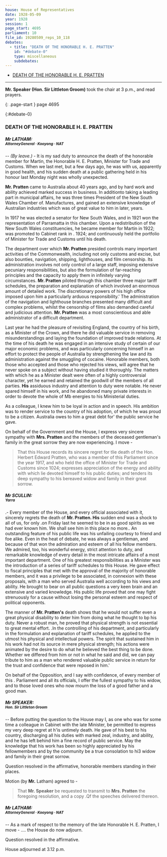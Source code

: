 ```yaml
---
house: House of Representatives
date: 1928-05-09
year: 1928
session: 1
page_start: 4695
parliament: 10
file_id: 19280509_reps_10_118
debates:
  - title: "DEATH OF THE HONORABLE H. E. PRATTEN"
    id: "#debate-0"
    type: miscellaneous
    subdebates:
---
```


* [DEATH OF THE HONORABLE H. E. PRATTEN](#debate-0)


----


 **Mr. Speaker (Hon. Sir Littleton Groom)** took the chair at 3 p.m., and read prayers. 

{: .page-start }
page 4695

{:#debate-0}
### DEATH OF THE HONORABLE H. E. PRATTEN

##### Mr LATHAM:<br><small class="text-muted">AttorneyGeneral &middot; Kooyong &middot; NAT</small>

--  *(By leave.)*  - It is my sad duty to announce the death of the honorable member for Martin, the Honorable H. E. Pratten, Minister for Trade and Customs. When we last met, but a few days ago, he was with us, apparently in good health, and his sudden death at a public gathering held in his honour last Monday night was wholly unexpected. 


 **Mr. Pratten** came to Australia about 40 years ago, and by hard work and ability achieved marked success in business. In additionto taking a leading part in municipal affairs, he was three times  President  of the New South Wales Chamber of. Manufactures, and gained an extensive knowledge of Australian industries which was of great value to him in later, years. 

In 1917 he was elected a senator for New South Wales, and in 1921 won the representation of Parramatta in this chamber. Upon a redistribution of the New South Wales constituencies, he became member for Martin in 1922; was promoted to Cabinet rank in . 1924; and continuously held the portfolio of Minister for Trade and Customs until his death. 

The department over which  **Mr. Pratten**  presided controls many important activities of the Commonwealth, including not only customs and excise, but also bounties, navigation, shipping, lighthouses, and film censorship. Its administration involves not only control of a large staff, imposing extensive pecuniary responsibilities, but also the formulation of far-reaching principles and the capacity to apply them in infinitely varying circumstances.  **Mr. Pratten**  piloted through this chamber three major tariff schedules, the preparation and explanation of which involved an enormous amount of detailed work. The discretionary powers of his high office imposed upon him a particularly arduous responsibility.' The administration of the navigation and lighthouse branches presented many difficult and complex problems, whilst the censorship of films also demanded careful and judicious attention.  **Mr. Pratten**  was a most conscientious and able administrator of a  difficult department. 

Last year he had the pleasure of revisiting England, the country of his birth, as a Minister of the Crown, and there he did valuable service in removing misunderstandings and laying the foundation of improved trade relations. At the time of his death he was engaged in an intensive study of certain of our major economic problems, and was particularly concerning himself in an effort to protect the people of Australia by strengthening the law and its administration against the smuggling of cocaine. Honorable members, both those who accepted and those who rejected his views, will agree that he never spoke on a subject without having studied it thoroughly. The matters with which he as a Minister dealt were often of a highly controversial character, yet he earned and retained the goodwill of the members of all parties.  **His**  assiduous industry and attention to duty were notable. He never spared himself in his work, and he abandoned many private interests in order to devote the whole of Mb  energies to his Ministerial duties. 

As a colleague, I knew him to be loyal in action and in speech. His ambition was to render service to the country of his adoption, of which he was proud to be a citizen. Australia owes to him a great debt for' the public service he gave. 

On behalf of the Government and the House, I express very sincere sympathy with  **Mrs. Pratten**  and the members of the deceased  gentleman's family in the great sorrow they are now experiencing. I move - 

  >That this House records its sincere regret for tlie death of the  Hon.  Herbert Edward Pratten, who was a member of this Parliament since the year 1917, and who held the office of Minister for Trade and Customs since 1024; expresses appreciation of the energy and ability with which lie devoted himself to his public duties; and tenders its deep sympathy to his bereaved widow and family in their great sorrow. 

##### Mr SCULLIN:<br><small class="text-muted">Yarra</small>

.- Every member of the House, and every official associated with it, sincerely regrets the death of  **Mr. Pratten. His**  sudden end was a shock to all of us, for only .on Friday last he seemed to be in as good spirits as we had ever known him. We shall see him in this place no more.. An  outstanding feature of his public life was his unfailing  courtesy to friend and foe alike. Even in the heat of debate, he was always a gentleman, and because of that won the admiration and esteem of all his fellow members. We admired, too, his wonderful energy, strict attention to duty, and remarkable knowledge of every detail in the most intricate affairs of a most important department. One of his greatest responsibilities as a Minister was the introduction of a series of tariff schedules to this House. He gave effect to fiscal principles that met with the approval of the majority of honorable members, and it was a privilege to be associated, in connexion with these proposals, with a man who served Australia well according to his views and ability. He brought to bear on all public questions a very keen brain and an extensive and varied knowledge.  His  public life proved that one may fight strenuously for a cause without losing the personal esteem and respect of political opponents. 

The manner of  **Mr. Pratten's**  death shows that he would not suffer even a great physical disability to deter him from doing what he thought to bp his duty. Never a robust man, he proved that physical strength is not essential to great mental effort. .In the controlling of his department, and particularly in the formulation and explanation of tariff schedules, he applied to the utmost his physical and intellectual powers. The spirit that sustained him in his work had not its source in mere physical strength; his actions were animated by the desire to do what he believed the best thing to be done. Whether we differed from him or not in what he said and did, we can pay tribute to him as a man who rendered valuable public service in return for the trust and confidence that were reposed in him.' 

On behalf of the Opposition, and I say with confidence, of every member of this . Parliament and all its officials, I offer the fullest sympathy to his widow, and to those loved ones who now mourn the loss of a good father and a good man. 

##### Mr SPEAKER:<br><small class="text-muted">Hon. Sir Littleton Groom</small>

-- Before putting the question to the House may I, as one who was for some time a colleague in Cabinet with the late Minister, be permitted to express my very deep regret at h'is untimely death. He gave of his best to his country, discharging all his duties with marked zeal, industry, and ability, and he has left behind him a fine record of public service. May the knowledge that his work has been so highly appreciated by his fellowmembers and by the community be a true consolation to hi3 widow and family in their great sorrow. 

Question resolved in the affirmative, honorable members standing in their places. 

Motion (by  **Mr.**  Latham)  agreed to - 

  >That  **Mr. Speaker**  be requested to transmit to  **Mrs. Pratten**  the foregoing resolution, and a copy .Qf the speeches delivered thereon. 

##### Mr LATHAM:<br><small class="text-muted">AttorneyGeneral &middot; Kooyong &middot; NAT</small>

--  As a mark of respect to the memory of the late Honorable H. E. Pratten, I move -  .... the House do now adjourn. 

Question resolved in the affirmative. 

House adjourned at 3.12 p.m. 

